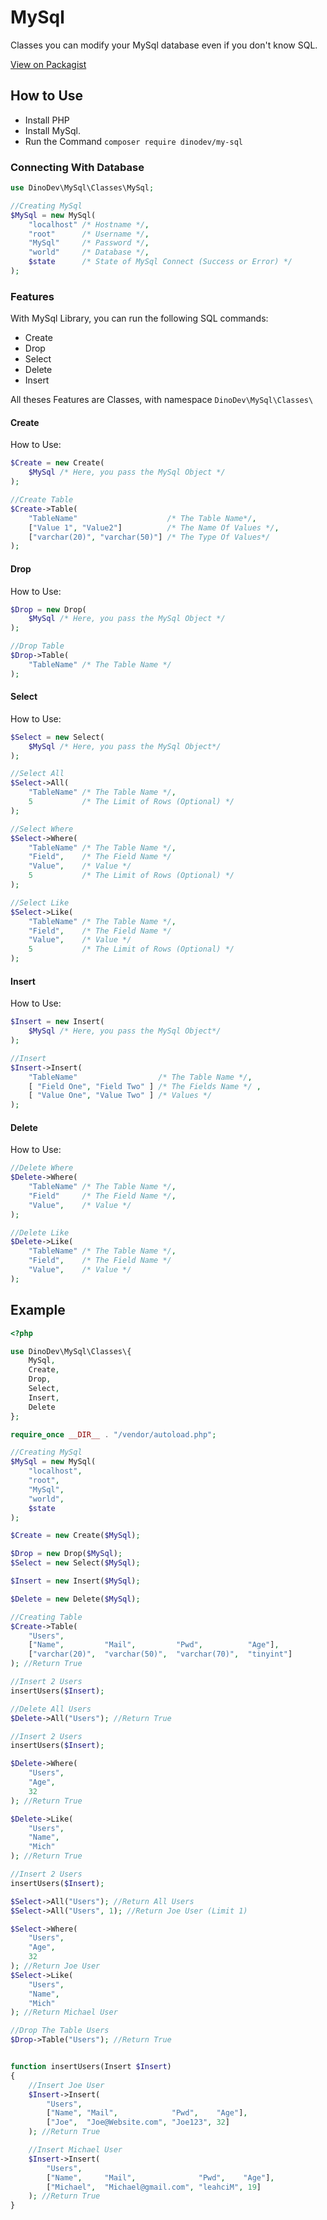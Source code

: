 # MySql
Classes you can modify your MySql database even if you don't know SQL.

[View on Packagist](https://packagist.org/packages/dinodev/my-sql)

## How to Use
* Install PHP
* Install MySql. 
* Run the Command `composer require dinodev/my-sql`

### Connecting With Database
```php
use DinoDev\MySql\Classes\MySql;

//Creating MySql
$MySql = new MySql(
    "localhost" /* Hostname */,
    "root"      /* Username */,
    "MySql"     /* Password */,
    "world"     /* Database */,
    $state      /* State of MySql Connect (Success or Error) */
);
```

### Features
With MySql Library, you can run the following SQL commands: 
* Create
* Drop
* Select
* Delete
* Insert

All theses Features are Classes, with namespace `DinoDev\MySql\Classes\`

#### Create
How to Use:
```php
$Create = new Create(
    $MySql /* Here, you pass the MySql Object */
);

//Create Table
$Create->Table(
    "TableName"                    /* The Table Name*/,
    ["Value 1", "Value2"]          /* The Name Of Values */,
    ["varchar(20)", "varchar(50)"] /* The Type Of Values*/
);
```

#### Drop
How to Use:
```php
$Drop = new Drop(
    $MySql /* Here, you pass the MySql Object */
);

//Drop Table
$Drop->Table(
    "TableName" /* The Table Name */
);
```

#### Select
How to Use:
```php
$Select = new Select(
    $MySql /* Here, you pass the MySql Object*/
);

//Select All
$Select->All(
    "TableName" /* The Table Name */,
    5           /* The Limit of Rows (Optional) */
);

//Select Where
$Select->Where(
    "TableName" /* The Table Name */,
    "Field",    /* The Field Name */
    "Value",    /* Value */
    5           /* The Limit of Rows (Optional) */
);

//Select Like
$Select->Like(
    "TableName" /* The Table Name */,
    "Field",    /* The Field Name */
    "Value",    /* Value */
    5           /* The Limit of Rows (Optional) */
);
```

#### Insert
How to Use:
```php
$Insert = new Insert(
    $MySql /* Here, you pass the MySql Object*/
);

//Insert
$Insert->Insert(
    "TableName"                  /* The Table Name */,
    [ "Field One", "Field Two" ] /* The Fields Name */ ,
    [ "Value One", "Value Two" ] /* Values */
);
```

#### Delete
How to Use:
```php
//Delete Where
$Delete->Where(
    "TableName" /* The Table Name */,
    "Field"     /* The Field Name */,
    "Value",    /* Value */
);

//Delete Like
$Delete->Like(
    "TableName" /* The Table Name */,
    "Field",    /* The Field Name */
    "Value",    /* Value */
);
```



## Example
```php
<?php

use DinoDev\MySql\Classes\{
    MySql,
    Create,
    Drop,
    Select,
    Insert,
    Delete
};

require_once __DIR__ . "/vendor/autoload.php";

//Creating MySql
$MySql = new MySql(
    "localhost",
    "root",
    "MySql",
    "world",
    $state
);

$Create = new Create($MySql);

$Drop = new Drop($MySql);
$Select = new Select($MySql);

$Insert = new Insert($MySql);

$Delete = new Delete($MySql);

//Creating Table
$Create->Table(
    "Users",
    ["Name",         "Mail",         "Pwd",          "Age"],
    ["varchar(20)",  "varchar(50)",  "varchar(70)",  "tinyint"]
); //Return True

//Insert 2 Users
insertUsers($Insert);

//Delete All Users
$Delete->All("Users"); //Return True

//Insert 2 Users
insertUsers($Insert);

$Delete->Where(
    "Users",
    "Age",
    32
); //Return True

$Delete->Like(
    "Users",
    "Name",
    "Mich"
); //Return True

//Insert 2 Users
insertUsers($Insert);

$Select->All("Users"); //Return All Users
$Select->All("Users", 1); //Return Joe User (Limit 1)

$Select->Where(
    "Users",
    "Age",
    32
); //Return Joe User
$Select->Like(
    "Users",
    "Name",
    "Mich"
); //Return Michael User

//Drop The Table Users
$Drop->Table("Users"); //Return True 


function insertUsers(Insert $Insert)
{
    //Insert Joe User
    $Insert->Insert(
        "Users",
        ["Name", "Mail",            "Pwd",    "Age"],
        ["Joe",  "Joe@Website.com", "Joe123", 32]
    ); //Return True

    //Insert Michael User
    $Insert->Insert(
        "Users",
        ["Name",     "Mail",              "Pwd",    "Age"],
        ["Michael",  "Michael@gmail.com", "leahciM", 19]
    ); //Return True
}

```
